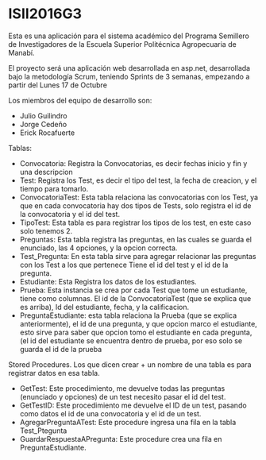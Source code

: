 # ISII2016G3

Esta es una aplicación para el sistema académico del Programa Semillero de Investigadores de la Escuela Superior Politécnica Agropecuaria de Manabí.


El proyecto será una aplicación web desarrollada en asp.net, desarrollada bajo la metodología Scrum, teniendo Sprints de 3 semanas, empezando a partir del Lunes 17 de Octubre

Los miembros del equipo de desarrollo son:
- Julio Guilindro
- Jorge Cedeño
- Erick Rocafuerte

Tablas:
- Convocatoria:		Registra la Convocatorias, es decir fechas inicio y fin y una descripcion
- Test: 		Registra los Test, es decir el tipo del test, la fecha de creacion, y el tiempo para tomarlo.
- ConvocatoriaTest:	Esta tabla relaciona las convocatorias con los Test, ya que en cada convocatoria hay dos tipos
			de Tests, solo registra el id de la convocatoria y el id del test.
- TipoTest:		Esta tabla es para  registrar los tipos de los test, en este caso solo tenemos 2.
- Preguntas: 		Esta tabla registra las preguntas, en las cuales se guarda el enunciado, las 4 opciones, y 
			la opcion correcta.
- Test_Pregunta:	En esta tabla sirve para agregar relacionar las preguntas con los Test a los que pertenece
			Tiene el id del test y el id de la pregunta.
- Estudiante: 		Esta Registra los datos de los estudiantes.
- Prueba: 		Esta instancia se crea por cada Test que tome un estudiante, tiene como columnas. 
			El id de la ConvocatoriaTest (que se explica que es arriba), Id del estudiante, fecha,
			y la calificacion.
- PreguntaEstudiante: 	esta tabla relaciona la Prueba (que se explica anteriormente), el id de una pregunta, y 
			que opcion marco el estudiante, esto sirve para saber que opcion tomo el estudiante en cada
			pregunta, (el id del estudiante se encuentra dentro de prueba, por eso solo se guarda el 
			id de la prueba


Stored Procedures.
Los que dicen crear + un nombre de una tabla es para registrar datos en esa tabla.

- GetTest:		Este procedimiento, me devuelve todas las preguntas (enunciado y opciones) de un test
			necesito pasar el id del test.
- GetTestID:		Este procedimiento me devuelve el ID de un test, pasando como datos el id de una convocatoria
			y el id de un test.
- AgregarPreguntaATest: Este procedure ingresa una fila en la tabla Test_Ptegunta
- GuardarRespuestaAPregunta:	Este procedure crea una fila en PreguntaEstudiante.
